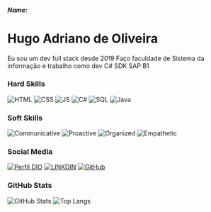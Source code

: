 ##### Name:

# Hugo Adriano de Oliveira
Eu sou um dev full stack desde 2019
Faço faculdade de Sistema da informação e trabalho como dev C# SDK SAP B1

### Hard Skills
![HTML](https://img.shields.io/badge/HTML-red)
![CSS](https://img.shields.io/badge/CSS-blue)
![JS](https://img.shields.io/badge/JavaScript-yellow)
![C#](https://img.shields.io/badge/CSharp-darkblue)
![SQL](https://img.shields.io/badge/SQL-orange)
![Java](https://img.shields.io/badge/Java-red)

### Soft Skills
![Communicative](https://img.shields.io/badge/Communicative-red)
![Proactive](https://img.shields.io/badge/Proactive-blue)
![Organized](https://img.shields.io/badge/Organized-red)
![Empathetic](https://img.shields.io/badge/Empathetic-blue)

### Social Media
[![Perfil DIO](https://img.shields.io/badge/DIO/PERFIL-darkblue)](https://web.dio.me/users/biassistencia)
[![LINKDIN](https://img.shields.io/badge/Linkdin-blue)](https://www.linkedin.com/in/hugo-adriano-de-oliveira-07b46321b/)
[![GitHub](https://img.shields.io/badge/GitHub-black)](https://github.com/HugoOwl)

### GitHub Stats
![GitHub Stats](https://github-readme-stats.vercel.app/api?username=HugoOwl&theme=transparent&bg_color=013&border_color=30A3DC&show_icons=true&icon_color=30A3DC&title_color=E94D5F&text_color=FFF)
![Top Langs](https://github-readme-stats-git-masterrstaa-rickstaa.vercel.app/api/top-langs/?username=HugoOwl&layout=compact&bg_color=013&border_color=30A3DC&title_color=E94D5F&text_color=FFF)